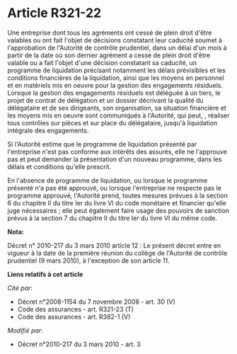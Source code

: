 # Article R321-22

Une entreprise dont tous les agréments ont cessé de plein droit d'être valables ou ont fait l'objet de décisions constatant
leur caducité soumet à l'approbation de l'Autorité de contrôle prudentiel, dans un délai d'un mois à partir de la date où son
dernier agrément a cessé de plein droit d'être valable ou a fait l'objet d'une décision constatant sa caducité, un programme
de liquidation précisant notamment les délais prévisibles et les conditions financières de la liquidation, ainsi que les
moyens en personnel et en matériels mis en oeuvre pour la gestion des engagements résiduels. Lorsque la gestion des
engagements résiduels est déléguée à un tiers, le projet de contrat de délégation et un dossier décrivant la qualité du
délégataire et de ses dirigeants, son organisation, sa situation financière et les moyens mis en oeuvre sont communiqués à
l'Autorité, qui peut, , réaliser tous contrôles sur pièces et sur place du délégataire, jusqu'à liquidation intégrale des
engagements. 

Si l'Autorité estime que le programme de liquidation présenté par l'entreprise n'est pas conforme aux intérêts des assurés,
elle ne l'approuve pas et peut demander la présentation d'un nouveau programme, dans les délais et conditions qu'elle
prescrit. 

En l'absence de programme de liquidation, ou lorsque le programme présenté n'a pas été approuvé, ou lorsque l'entreprise ne
respecte pas le programme approuvé, l'Autorité prend, toutes mesures prévues à la section 6 du chapitre II du titre Ier du
livre VI du code monétaire et financier qu'elle juge nécessaires ; elle peut également faire usage des pouvoirs de sanction
prévus à la section 7 du chapitre II du titre Ier du livre VI du même code.

**Nota:**

Décret n° 2010-217 du 3 mars 2010 article 12 : Le présent décret entre en vigueur à la date de la première réunion du collège
de l'Autorité de contrôle prudentiel (9 mars 2010), à l'exception de son article 11.

**Liens relatifs à cet article**

_Cité par_:

  - Décret n°2008-1154 du 7 novembre 2008 - art. 30 (V)
  - Code des assurances - art. R321-23 (T)
  - Code des assurances - art. R382-1 (V)

_Modifié par_:

  - Décret n°2010-217 du 3 mars 2010 - art. 3
